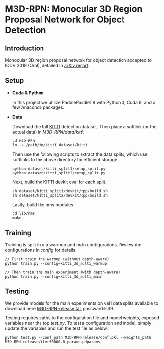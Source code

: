 # M3D-RPN: Monocular 3D Region Proposal Network for Object Detection



## Introduction


Monocular 3D region proposal network for object detection accepted to ICCV 2019 (Oral), detailed in [arXiv report](https://arxiv.org/abs/1907.06038). 


    

## Setup

- **Cuda & Python**

    In this project we utilize PaddlePaddle1.8 with Python 3, Cuda 9, and a few Anaconda packages. 

- **Data**

    Download the full [KITTI](http://www.cvlibs.net/datasets/kitti/eval_object.php?obj_benchmark=3d) detection dataset. Then place a softlink (or the actual data) in  *M3D-RPN/data/kitti*. 

	```
    cd M3D-RPN
	ln -s /path/to/kitti dataset/kitti
	```

	Then use the following scripts to extract the data splits, which use softlinks to the above directory for efficient storage. 

    ```
    python dataset/kitti_split1/setup_split.py
    python dataset/kitti_split2/setup_split.py
    ```
    
    Next, build the KITTI devkit eval for each split.

	```
	sh dataset/kitti_split1/devkit/cpp/build.sh
	sh dataset/kitti_split2/devkit/cpp/build.sh
	```
    
    Lastly, build the nms modules
    
    ```
	cd lib/nms
	make
	```

## Training


Training is split into a warmup and main configurations. Review the configurations in *config* for details. 

``` 
// First train the warmup (without depth-aware)
python train.py --config=kitti_3d_multi_warmup

// Then train the main experiment (with depth-aware)
python train.py --config=kitti_3d_multi_main
```



## Testing

We provide models for the main experiments on val1 data splits available to download here [M3D-RPN-release.tar](https://pan.baidu.com/s/1VQa5hGzIbauLOQi-0kR9Hg), passward:ls39. 

Testing requires paths to the configuration file and model weights, exposed variables near the top *test.py*. To test a configuration and model, simply update the variables and run the test file as below. 

```
python test.py --conf_path M3D-RPN-release/conf.pkl --weights_path M3D-RPN-release/iter50000.0_params.pdparams
```

